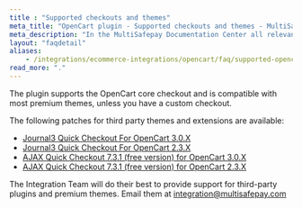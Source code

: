 ```yaml
---
title : "Supported checkouts and themes"
meta_title: "OpenCart plugin - Supported checkouts and themes - MultiSafepay Docs"
meta_description: "In the MultiSafepay Documentation Center all relevant information regarding our Plugins and API. As well as Support pages for Payment Method, Tools and General Questions. You can also find the contact details of our Support Team and Integration Team."
layout: "faqdetail"
aliases:
    - /integrations/ecommerce-integrations/opencart/faq/supported-opencart-checkouts/
read_more: "."
---
```


The plugin supports the OpenCart core checkout and is compatible with most premium themes, unless you have a custom checkout.

The following patches for third party themes and extensions are available:

- [Journal3 Quick Checkout For OpenCart 3.0.X](/integrations/ecommerce-integrations/opencart/patches/multisafepay-patch-for-journal3-opencart-3.0.X.ocmod.zip)
- [Journal3 Quick Checkout For OpenCart 2.3.X](/integrations/ecommerce-integrations/opencart/patches/multisafepay-patch-for-journal3-opencart-2.3.X.ocmod.zip)
- [AJAX Quick Checkout 7.3.1 (free version) for OpenCart 3.0.X](/integrations/ecommerce-integrations/opencart/patches/multisafepay-patch-for-ajax-quick-checkout-free-version-7.3.1-opencart-3.0.X.ocmod.zip)
- [AJAX Quick Checkout 7.3.1 (free version) for OpenCart 2.3.X](/integrations/ecommerce-integrations/opencart/patches/multisafepay-patch-for-ajax-quick-checkout-free-version-7.3.1-opencart-2.3.X.ocmod.zip)

The Integration Team will do their best to provide support for third-party plugins and premium themes. Email them at <integration@multisafepay.com>
